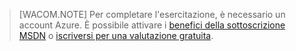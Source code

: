 > [WACOM.NOTE] Per completare l'esercitazione, è necessario un
> account Azure. È possibile attivare i [benefici della sottoscrizione
> MSDN](/en-us/pricing/member-offers/msdn-benefits-details/) o [iscriversi per una valutazione
> gratuita](/en-us/pricing/free-trial/).